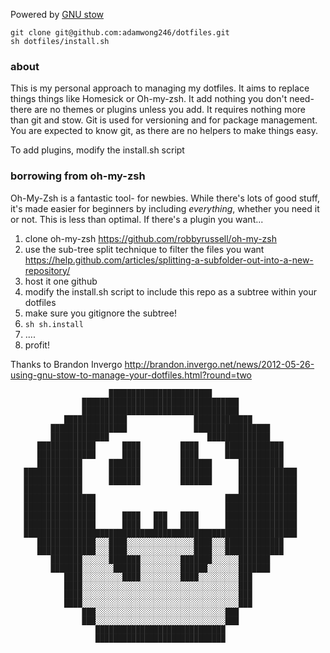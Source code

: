 Powered by [GNU stow](http://www.gnu.org/software/stow/)

```
git clone git@github.com:adamwong246/dotfiles.git
sh dotfiles/install.sh
```

### about
This is my personal approach to managing my dotfiles. It aims to replace things things like Homesick or Oh-my-zsh. It add nothing you don't need- there are no themes or plugins unless you add. It requires nothing more than git and stow. Git is used for versioning and for package management. You are expected to know git, as there are no helpers to make things easy. 

To add plugins, modify the install.sh script

### borrowing from oh-my-zsh
Oh-My-Zsh is a fantastic tool- for newbies. While there's lots of good stuff, it's made easier for beginners by including *everything*, whether you need it or not. This is less than optimal. If there's a plugin you want...

1) clone oh-my-zsh https://github.com/robbyrussell/oh-my-zsh
2) use the sub-tree split technique to filter the files you want https://help.github.com/articles/splitting-a-subfolder-out-into-a-new-repository/
3) host it one github
4) modify the install.sh script to include this repo as a subtree within your dotfiles
5) make sure you gitignore the subtree!
6) `sh sh.install`
7) ....
8) profit!


Thanks to Brandon Invergo http://brandon.invergo.net/news/2012-05-26-using-gnu-stow-to-manage-your-dotfiles.html?round=two

                          ███████████████████████
                    ███████████████████████████████████
                    ███████████████████████████████████
                ██████████████               █████████████
             █████████████████               █████████████████
             █████████████                      ██████████████
          █████████████      ████         ████      █████████████
          █████████████      ████         ████      █████████████
          ██████████      ███████         ███████      ██████████
       █████████████      ███████         ███████      █████████████
       █████████████      ███████         ███████      █████████████
       █████████████                                   █████████████
       ████████████████                             ████████████████
       ████████████████                             ████████████████
       ████████████████      ████   ███   ████      ████████████████
       ████████████████      ████   ███   ████      ████████████████
       █████████████████████████████████████████████████████████████
          █████████████░░░████░░░░░░░░░░░░░░░████░░░█████████████
          █████████████░░░████░░░░░░░░░░░░░░░████░░░█████████████
             ███████░░░░░░███████░░░░░░░░░███████░░░░░░███████
             ███████░░░░░░░██████░░░░░░░░░██████░░░░░░░███████
                ████░░░░░░░░░████░░░░░░░░░████░░░░░░░░░███
                ████░░░░░░░░░░░░░░░░░░░░░░░░░░░░░░░░░░░███
                ████░░░░░░░░░░░░░░░░░░░░░░░░░░░░░░░░░░░███
                ████░░░░░░░░░░░░░░░░░░░░░░░░░░░░░░░░░░░███
                    ███░░░░░░░░░░░░░░░░░░░░░░░░░░░░░███
                    ███░░░░░░░░░░░░░░░░░░░░░░░░░░░░░███
                       █████████████████████████████
                       █████████████████████████████
